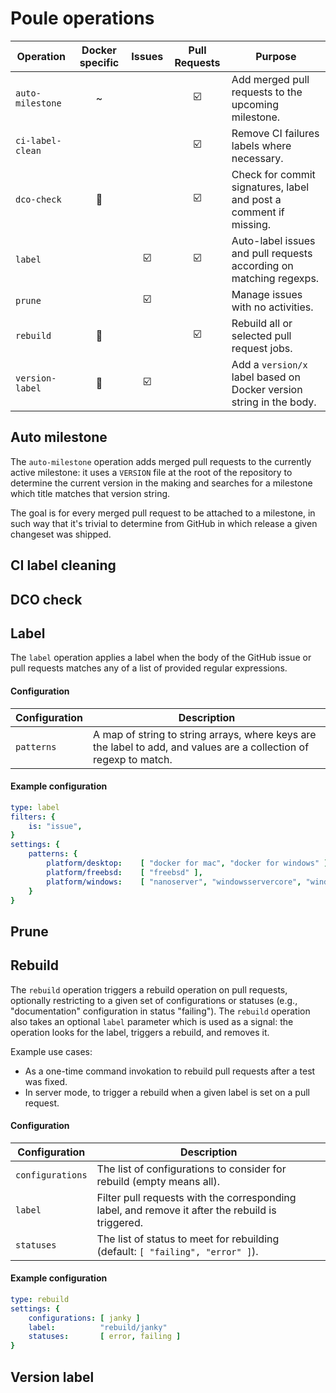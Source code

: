 Poule operations
================

| Operation        | Docker specific | Issues                  | Pull Requests           | Purpose                                                             |
|------------------|:---------------:|:-----------------------:|:-----------------------:|---------------------------------------------------------------------|
| `auto-milestone` | ~               |                         | :ballot_box_with_check: | Add merged pull requests to the upcoming milestone.                 |
| `ci-label-clean` |                 |                         | :ballot_box_with_check: | Remove CI failures labels where necessary.                          |
| `dco-check`      | :whale:         |                         | :ballot_box_with_check: | Check for commit signatures, label and post a comment if missing.   |
| `label`          |                 | :ballot_box_with_check: | :ballot_box_with_check: | Auto-label issues and pull requests according on matching regexps.  |
| `prune  `        |                 | :ballot_box_with_check: |                         | Manage issues with no activities.                                   |
| `rebuild`        | :whale:         |                         | :ballot_box_with_check: | Rebuild all or selected pull request jobs.                          |
| `version-label`  | :whale:         | :ballot_box_with_check: |                         | Add a `version/x` label based on Docker version string in the body. |

## Auto milestone

The `auto-milestone` operation adds merged pull requests to the currently active milestone: it uses
a `VERSION` file at the root of the repository to determine the current version in the making and
searches for a milestone which title matches that version string.

The goal is for every merged pull request to be attached to a milestone, in such way that it's
trivial to determine from GitHub in which release a given changeset was shipped.

## CI label cleaning

## DCO check

## Label

The `label` operation applies a label when the body of the GitHub issue or pull requests matches any
of a list of provided regular expressions.

#### Configuration

| Configuration     | Description                                                                                                        |
|-------------------|--------------------------------------------------------------------------------------------------------------------|
| `patterns`        | A map of string to string arrays, where keys are the label to add, and values are a collection of regexp to match. |

#### Example configuration

```yaml
type: label
filters: {
    is: "issue",
}
settings: {
    patterns: {
        platform/desktop:    [ "docker for mac", "docker for windows" ],
        platform/freebsd:    [ "freebsd" ],
        platform/windows:    [ "nanoserver", "windowsservercore", "windows server" ],
    }
}
```

## Prune

## Rebuild

The `rebuild` operation triggers a rebuild operation on pull requests, optionally restricting to a
given set of configurations or statuses (e.g., "documentation" configuration in status "failing").
The `rebuild` operation also takes an optional `label` parameter which is used as a signal: the
operation looks for the label, triggers a rebuild, and removes it.

Example use cases:
- As a one-time command invokation to rebuild pull requests after a test was fixed.
- In server mode, to trigger a rebuild when a given label is set on a pull request.

#### Configuration

| Configuration     | Description                                                                                                        |
|-------------------|--------------------------------------------------------------------------------------------------------------------|
| `configurations`  | The list of configurations to consider for rebuild (empty means all).                                              |
| `label`           | Filter pull requests with the corresponding label, and remove it after the rebuild is triggered.                   |
| `statuses`        | The list of status to meet for rebuilding (default: `[ "failing", "error" ]`).                                     |

#### Example configuration

```yaml
type: rebuild
settings: {
    configurations: [ janky ]
    label:          "rebuild/janky"
    statuses:       [ error, failing ]
}
```

## Version label
